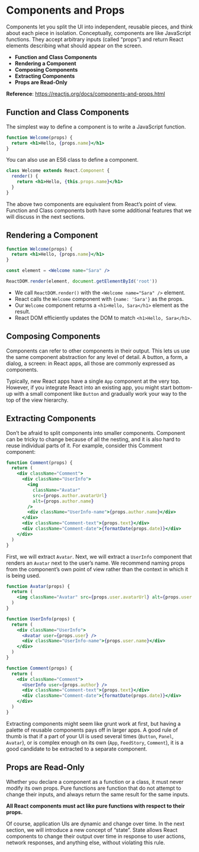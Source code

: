 # Components and Props

Components let you split the UI into independent, reusable pieces, and think about each piece in isolation. Conceptually, components are like JavaScript functions. They accept arbitrary inputs (called “props”) and return React elements describing what should appear on the screen.

- **Function and Class Components**
- **Rendering a Component**
- **Composing Components**
- **Extracting Components**
- **Props are Read-Only**

**Reference**: https://reactjs.org/docs/components-and-props.html

## Function and Class Components

The simplest way to define a component is to write a JavaScript function.

```jsx
function Welcome(props) {
  return <h1>Hello, {props.name}</h1>
}
```

You can also use an ES6 class to define a component.

```jsx
class Welcome extends React.Component {
  render() {
    return <h1>Hello, {this.props.name}</h1>
  }
}
```

The above two components are equivalent from React’s point of view. Function and Class components both have some additional features that we will discuss in the next sections.

## Rendering a Component

```jsx
function Welcome(props) {
  return <h1>Hello, {props.name}</h1>
}

const element = <Welcome name="Sara" />

ReactDOM.render(element, document.getElementById('root'))
```

- We call `ReactDOM.render()` with the `<Welcome name="Sara" />` element.
- React calls the `Welcome` component with `{name: 'Sara'}` as the props.
- Our `Welcome` component returns a `<h1>Hello, Sara</h1>` element as the result.
- React DOM efficiently updates the DOM to match `<h1>Hello, Sara</h1>`.

## Composing Components

Components can refer to other components in their output. This lets us use the same component abstraction for any level of detail. A button, a form, a dialog, a screen: in React apps, all those are commonly expressed as components.

Typically, new React apps have a single `App` component at the very top. However, if you integrate React into an existing app, you might start bottom-up with a small component like `Button` and gradually work your way to the top of the view hierarchy.

## Extracting Components

Don’t be afraid to split components into smaller components. Component can be tricky to change because of all the nesting, and it is also hard to reuse individual parts of it. For example, consider this Comment component:

```jsx
function Comment(props) {
  return (
    <div className="Comment">
      <div className="UserInfo">
        <img
          className="Avatar"
          src={props.author.avatarUrl}
          alt={props.author.name}
        />
        <div className="UserInfo-name">{props.author.name}</div>
      </div>
      <div className="Comment-text">{props.text}</div>
      <div className="Comment-date">{formatDate(props.date)}</div>
    </div>
  )
}
```

First, we will extract `Avatar`. Next, we will extract a `UserInfo` component that renders an `Avatar` next to the user’s name. We recommend naming props from the component’s own point of view rather than the context in which it is being used.

```jsx
function Avatar(props) {
  return (
    <img className="Avatar" src={props.user.avatarUrl} alt={props.user.name} />
  )
}

function UserInfo(props) {
  return (
    <div className="UserInfo">
      <Avatar user={props.user} />
      <div className="UserInfo-name">{props.user.name}</div>
    </div>
  )
}

function Comment(props) {
  return (
    <div className="Comment">
      <UserInfo user={props.author} />
      <div className="Comment-text">{props.text}</div>
      <div className="Comment-date">{formatDate(props.date)}</div>
    </div>
  )
}
```

Extracting components might seem like grunt work at first, but having a palette of reusable components pays off in larger apps. A good rule of thumb is that if a part of your UI is used several times (`Button`, `Panel`, `Avatar`), or is complex enough on its own (`App`, `FeedStory`, `Comment`), it is a good candidate to be extracted to a separate component.

## Props are Read-Only

Whether you declare a component as a function or a class, it must never modify its own props. Pure functions are function that do not attempt to change their inputs, and always return the same result for the same inputs.

**All React components must act like pure functions with respect to their props.**

Of course, application UIs are dynamic and change over time. In the next section, we will introduce a new concept of “state”. State allows React components to change their output over time in response to user actions, network responses, and anything else, without violating this rule.
